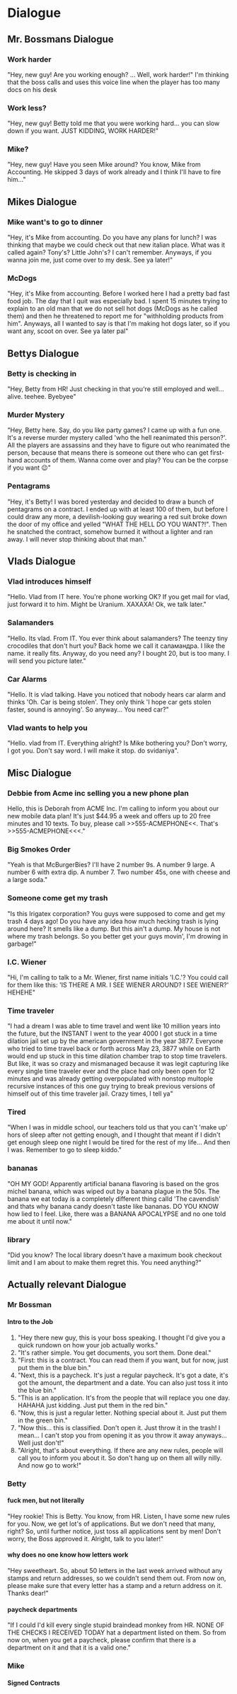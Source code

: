 # Dialogue

## Mr. Bossmans Dialogue

### Work harder

"Hey, new guy! Are you working enough? ... Well, work harder!"
I'm thinking that the boss calls and uses this voice line when the player has too many docs on his desk

### Work less?

"Hey, new guy! Betty told me that you were working hard... you can slow down if you want. JUST KIDDING, WORK HARDER!"

### Mike?

"Hey, new guy! Have you seen Mike around? You know, Mike from Accounting. He skipped 3 days of work already and I think I'll have to fire him..."

## Mikes Dialogue

### Mike want's to go to dinner

"Hey, it's Mike from accounting. Do you have any plans for lunch? I was thinking that maybe we could check out that new italian place.
What was it called again? Tony's? Little John's? I can't remember. Anyways, if you wanna join me, just come over to my desk. See ya later!"

### McDogs

"Hey, it's Mike from accounting. Before I worked here I had a pretty bad fast food job. The day that I quit was especially bad. I spent 15 minutes trying to explain to an old man that we do not sell hot dogs (McDogs as he called them) and then he threatened to report me for "withholding products from him". Anyways, all I wanted to say is that I'm making hot dogs later, so if you want any, scoot on over. See ya later pal"

## Bettys Dialogue

### Betty is checking in

"Hey, Betty from HR! Just checking in that you're still employed and well... alive. teehee. Byebyee"

### Murder Mystery

"Hey, Betty here. Say, do you like party games? I came up with a fun one. It's a reverse murder mystery called 'who the hell reanimated this person?'.
All the players are assassins and they have to figure out who reanimated the person, because that means there is someone out there who can get first-hand accounts of them.
Wanna come over and play? You can be the corpse if you want 😉"

### Pentagrams

"Hey, it's Betty! I was bored yesterday and decided to draw a bunch of pentagrams on a contract. I ended up with at least 100 of them, but before I could draw any more, a devilish-looking guy wearing a red suit broke down the door of my office and yelled "WHAT THE HELL DO YOU WANT?!". Then he snatched the contract, somehow burned it without a lighter and ran away. I will never stop thinking about that man."

## Vlads Dialogue

### Vlad introduces himself

"Hello. Vlad from IT here. You're phone working OK? If you get mail for vlad, just forward it to him. Might be Uranium. XAXAXA! Ok, we talk later."

### Salamanders

"Hello. Its vlad. From IT. You ever think about salamanders? The teenzy tiny crocodiles that don't hurt you? Back home we call it саламандра. I like the name. it really fits. Anyway, do you need any? I bought 20, but is too many. I will send you picture later."

### Car Alarms

"Hello. It is vlad talking. Have you noticed that nobody hears car alarm and thinks 'Oh. Car is being stolen'. They only think 'I hope car gets stolen faster, sound is annoying'. So anyway... You need car?"

### Vlad wants to help you

"Hello. vlad from IT. Everything alright? Is Mike bothering you? Don't worry, I got you. Don't say word. I will make it stop. do svidaniya".

## Misc Dialogue

### Debbie from Acme inc selling you a new phone plan

Hello, this is Deborah from ACME Inc. I'm calling to inform you about our new mobile data plan! It's just $44.95 a week and offers up to 20 free minutes and 10 texts.
To buy, please call >>555-ACMEPHONE<<. That's >>555-ACMEPHONE<<<."

### Big Smokes Order

"Yeah is that McBurgerBies? I'll have 2 number 9s. A number 9 large. A number 6 with extra dip. A number 7. Two number 45s, one with cheese and a large soda."

### Someone come get my trash

"Is this Irigatex corporation? You guys were supposed to come and get my trash 4 days ago! Do you have any idea how much hecking trash is lying around here?
It smells like a dump. But this ain't a dump. My house is not where my trash belongs. So you better get your guys movin', I'm drowing in garbage!"


### I.C. Wiener

"Hi, I'm calling to talk to a Mr. Wiener, first name initials 'I.C.'? You could call for them like this: 'IS THERE A MR. I SEE WIENER AROUND? I SEE WIENER?' HEHEHE"

### Time traveler

"I had a dream I was able to time travel and went like 10 million years into the future, but the INSTANT I went to the year 4000 I got stuck in a time dilation jail
set up by the american government in the year 3877. Everyone who tried to time travel back or forth across May 23, 3877 while on Earth would end up stuck in this 
time dilation chamber trap to stop time travelers. But like, it was so crazy and mismanaged because it was legit capturing like every single time traveler ever
and the place had only been open for 12 minutes and was already getting overpopulated with nonstop multople recursive instances of this one guy trying to break previous versions of himself out of this time traveler jail. Crazy times, I tell ya"

### Tired

"When I was in middle school, our teachers told us that you can't 'make up' hors of sleep after not getting enough, and I thought that meant if I didn't get enough sleep one night I would be tired for the rest of my life... And then I was. Remember to go to sleep kiddo."

### bananas

"OH MY GOD! Apparently artificial banana flavoring is based on the gros michel banana, which was wiped out by a banana plague in the 50s. The banana we eat today is a completely different thing calld 'The cavendish' and thats why banana candy doesn't taste like bananas. DO YOU KNOW how lied to I feel. Like, there was a BANANA APOCALYPSE and no one told me about it until now."

### library

"Did you know? The local library doesn't have a maximum book checkout limit and I am about to make them regret this. You need anything?"

## Actually relevant Dialogue

### Mr Bossman

#### Intro to the Job

1. "Hey there new guy, this is your boss speaking. I thought I'd give you a quick rundown on how your job actually works."
2. "It's rather simple. You get documents, you sort them. Done deal."
3. "First: this is a contract. You can read them if you want, but for now, just put them in the blue bin."
4. "Next, this is a paycheck. It's just a regular paycheck. It's got a date, it's got the amount, the department and a date. You can also just toss it into the blue bin."
5. "This is an application. It's from the people that will replace you one day. HAHAHA just kidding. Just put them in the red bin."
6. "Now, this is just a regular letter. Nothing special about it. Just put them in the green bin."
7. "Now this... this is classified. Don't open it. Just throw it in the trash! I mean... I can't stop you from opening it as you throw it away anyways... Well just don't!"
8. "Alright, that's about everything. If there are any new rules, people will call you to inform you about it. So don't hang up on them all willy nilly. And now go to work!"

### Betty

#### fuck men, but not literally

"Hey rookie! This is Betty. You know, from HR. Listen, I have some new rules for you. Now, we get lot's of applications. But we don't need that many, right? So, until further notice, just toss all applications sent by men! Don't worry, the Boss approved it. Alright, talk to you later!"

#### why does no one know how letters work

"Hey sweetheart. So, about 50 letters in the last week arrived without any stamps and return addresses, so we couldn't send them out. From now on, please make sure that every letter has a stamp and a return address on it. Thanks dear!"

#### paycheck departments

"If I could I'd kill every single stupid braindead monkey from HR. NONE OF THE CHECKS I RECEIVED TODAY hat a department listed on them. So from now on, when you get a paycheck, please confirm that there is a department on it and that it is a valid one."

### Mike

#### Signed Contracts
